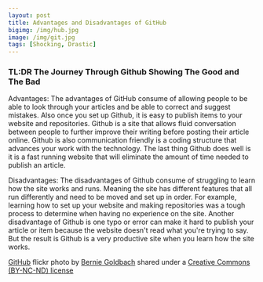 ```yaml
---
layout: post
title: Advantages and Disadvantages of GitHub
bigimg: /img/hub.jpg
image: /img/git.jpg
tags: [Shocking, Drastic]
---
```


### TL:DR The Journey Through Github Showing The Good and The Bad

Advantages:
The advantages of GitHub consume of allowing people to be able to look through your articles and be able to correct and suggest mistakes. Also once you set up Github, it is easy to publish items to your website and repositories. Github is a site that allows fluid conversation between people to further improve their writing before posting their article online. Github is also communication friendly is a coding structure that advances your work with the technology. The last thing Github does well is it is a fast running website that will eliminate the amount of time needed to publish an article.

Disadvantages:
The disadvantages of Github consume of struggling to learn how the site works and runs. Meaning the site has different features that all run differently and need to be moved and set up in order. For example, learning how to set up your website and making repositories was a tough process to determine when having no experience on the site. Another disadvantage of Github is one typo or error can make it hard to publish your article or item because the website doesn't read what you're trying to say. But the result is Github is a very productive site when you learn how the site works.





<a title="GitHub" href="https://flickr.com/photos/irisheyes/8420312876">GitHub</a> flickr photo by <a href="https://flickr.com/people/irisheyes">Bernie Goldbach</a> shared under a <a href="https://creativecommons.org/licenses/by-nc-nd/2.0/">Creative Commons (BY-NC-ND) license</a> </small>
